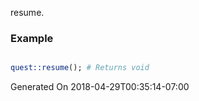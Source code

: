 resume.
### Example

```perl

quest::resume(); # Returns void
```


Generated On 2018-04-29T00:35:14-07:00